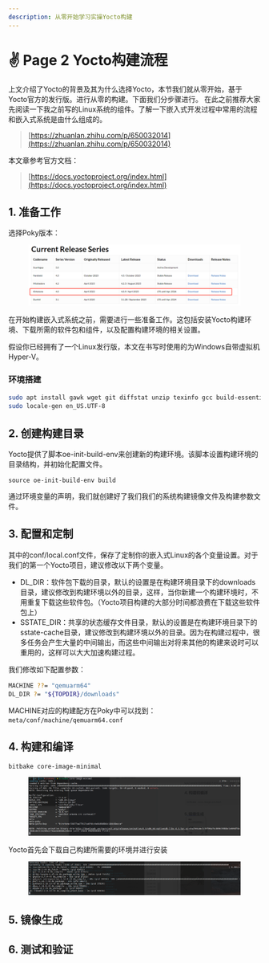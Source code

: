 ```yaml
---
description: 从零开始学习实操Yocto构建
---
```


# ✌ Page 2 Yocto构建流程

上文介绍了Yocto的背景及其为什么选择Yocto，本节我们就从零开始，基于Yocto官方的发行版。进行从零的构建。下面我们分步骤进行。 在此之前推荐大家先阅读一下我之前写的Linux系统的组件。了解一下嵌入式开发过程中常用的流程和嵌入式系统是由什么组成的。

> [https://zhuanlan.zhihu.com/p/650032014](https://zhuanlan.zhihu.com/p/650032014)

本文章参考官方文档：

> [https://docs.yoctoproject.org/index.html](https://docs.yoctoproject.org/index.html)

## 1. 准备工作

选择Poky版本：

<figure><img src="../../.gitbook/assets/image (1).png" alt=""><figcaption></figcaption></figure>

在开始构建嵌入式系统之前，需要进行一些准备工作。这包括安装Yocto构建环境、下载所需的软件包和组件，以及配置构建环境的相关设置。

假设你已经拥有了一个Linux发行版，本文在书写时使用的为Windows自带虚拟机 Hyper-V。

### 环境搭建

```sh
sudo apt install gawk wget git diffstat unzip texinfo gcc build-essential chrpath socat cpio python3 python3-pip python3-pexpect xz-utils debianutils iputils-ping python3-git python3-jinja2 libegl1-mesa libsdl1.2-dev python3-subunit mesa-common-dev zstd liblz4-tool file locales libacl1
sudo locale-gen en_US.UTF-8
```

## 2. 创建构建目录

Yocto提供了脚本oe-init-build-env来创建新的构建环境。该脚本设置构建环境的目录结构，并初始化配置文件。

```
source oe-init-build-env build
```

通过环境变量的声明，我们就创建好了我们我们的系统构建镜像文件及构建参数文件。

## 3. 配置和定制

其中的conf/local.conf文件，保存了定制你的嵌入式Linux的各个变量设置。对于我们的第一个Yocto项目，建议修改以下两个变量。

* DL\_DIR：软件包下载的目录，默认的设置是在构建环境目录下的downloads目录，建议修改到构建环境以外的目录，这样，当你新建一个构建环境时，不用重复下载这些软件包。（Yocto项目构建的大部分时间都浪费在下载这些软件包上）
* SSTATE\_DIR：共享的状态缓存文件目录，默认的设置是在构建环境目录下的sstate-cache目录，建议修改到构建环境以外的目录。因为在构建过程中，很多任务会产生大量的中间输出，而这些中间输出对将来其他的构建来说时可以重用的，这样可以大大加速构建过程。

我们修改如下配置参数：

```sh
MACHINE ??= "qemuarm64"
DL_DIR ?= "${TOPDIR}/downloads"
```

MACHINE对应的构建配方在Poky中可以找到：`meta/conf/machine/qemuarm64.conf`

## 4. 构建和编译

```
bitbake core-image-minimal
```

<figure><img src="../../.gitbook/assets/image (2).png" alt=""><figcaption></figcaption></figure>

Yocto首先会下载自己构建所需要的环境并进行安装

<figure><img src="../../.gitbook/assets/image (3).png" alt=""><figcaption></figcaption></figure>

## 5. 镜像生成



## 6. 测试和验证
